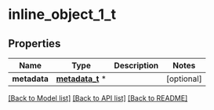 # inline_object_1_t

## Properties
Name | Type | Description | Notes
------------ | ------------- | ------------- | -------------
**metadata** | [**metadata_t**](metadata.md) \* |  | [optional] 

[[Back to Model list]](../README.md#documentation-for-models) [[Back to API list]](../README.md#documentation-for-api-endpoints) [[Back to README]](../README.md)


